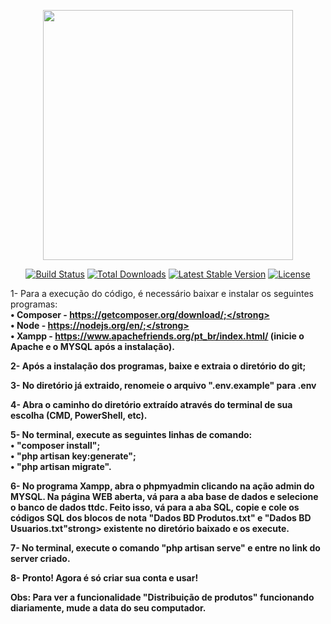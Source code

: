 <p align="center"><a href="https://laravel.com" target="_blank"><img src="https://raw.githubusercontent.com/laravel/art/master/logo-lockup/5%20SVG/2%20CMYK/1%20Full%20Color/laravel-logolockup-cmyk-red.svg" width="400"></a></p>

<p align="center">
<a href="https://travis-ci.org/laravel/framework"><img src="https://travis-ci.org/laravel/framework.svg" alt="Build Status"></a>
<a href="https://packagist.org/packages/laravel/framework"><img src="https://img.shields.io/packagist/dt/laravel/framework" alt="Total Downloads"></a>
<a href="https://packagist.org/packages/laravel/framework"><img src="https://img.shields.io/packagist/v/laravel/framework" alt="Latest Stable Version"></a>
<a href="https://packagist.org/packages/laravel/framework"><img src="https://img.shields.io/packagist/l/laravel/framework" alt="License"></a>
</p>

1- Para a execução do código, é necessário baixar e instalar os seguintes programas:<br>
     <strong>• Composer - https://getcomposer.org/download/;</strong><br>
     <strong>• Node - https://nodejs.org/en/;</strong><br>
     <strong>• Xampp - https://www.apachefriends.org/pt_br/index.html/</strong> (inicie o Apache e o MYSQL após a instalação).

2- Após a instalação dos programas, baixe e extraia o diretório do git;

3- No diretório já extraido, renomeie o arquivo <strong>".env.example"</strong> para <strong>.env</strong>

4- Abra o caminho do diretório extraído através do terminal de sua escolha (CMD, PowerShell, etc). 

5- No terminal, execute as seguintes linhas de comando:<br>
     <strong>• "composer install";</strong><br>
     <strong>• "php artisan key:generate";</strong><br>
     <strong>• "php artisan migrate". </strong>

6- No programa <strong>Xampp</strong>, abra o <strong>phpmyadmin</strong> clicando na ação admin do MYSQL. Na página WEB aberta, vá para a aba <strong>base de dados</strong> e selecione o banco de dados <strong>ttdc</strong>. Feito isso, vá para a aba <strong>SQL</strong>, copie e cole os códigos SQL dos blocos de nota <strong>"Dados BD Produtos.txt"</strong> e <strong>"Dados BD Usuarios.txt"strong> existente no diretório baixado e os execute. 

7- No terminal, execute o comando <strong>"php artisan serve"</strong> e entre no link do server criado.

8-<strong> Pronto! Agora é só criar sua conta e usar!</strong>

Obs: Para ver a funcionalidade "Distribuição de produtos" funcionando diariamente, mude a data do seu computador.
